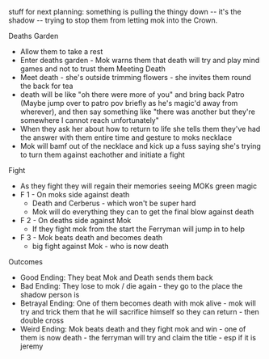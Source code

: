 stuff for next planning: something is pulling the thingy down -- it's the shadow -- trying to stop them from letting mok into the Crown.

Deaths Garden
- Allow them to take a rest
- Enter deaths garden - Mok warns them that death will try and play mind games and not to trust them
Meeting Death
- Meet death - she's outside trimming flowers - she invites them round the back for tea
- death will be like "oh there were more of you" and bring back Patro (Maybe jump over to patro pov briefly as he's magic'd away from wherever), and then say something like "there was another but they're somewhere I cannot reach unfortunately"
- When they ask her about how to return to life she tells them they've had the answer with them entire time and gesture to moks necklace
- Mok will bamf out of the necklace and kick up a fuss saying she's trying to turn them against eachother and initiate a fight 

Fight
- As they fight they will regain their memories seeing MOKs green magic
- F 1 - On moks side against death
	- Death and Cerberus - which won't be super hard
	- Mok will do everything they can to get the final blow against death
- F 2 - On deaths side against Mok
	- If they fight mok from the start the Ferryman will jump in to help
- F 3 - Mok beats death and becomes death
	- big fight against Mok - who is now death


Outcomes
- Good Ending: They beat Mok and Death sends them back
- Bad Ending: They lose to mok / die again - they go to the place the shadow person is
- Betrayal Ending: One of them becomes death with mok alive - mok will try and trick them that he will sacrifice himself so they can return - then double cross
- Weird Ending: Mok beats death and they fight mok and win - one of them is now death - the ferryman will try and claim the title - esp if it is jeremy